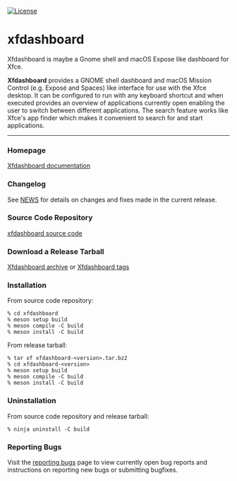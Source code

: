 [![License](https://img.shields.io/badge/License-GPL%20v2-blue.svg)](https://gitlab.xfce.org/apps/xfdashboard/-/blob/master/COPYING)

# xfdashboard

Xfdashboard is maybe a Gnome shell and macOS Expose like dashboard for Xfce.

**Xfdashboard** provides a GNOME shell dashboard and macOS Mission Control
(e.g. Exposé and Spaces) like interface for use with the Xfce desktop. It can
be configured to run with any keyboard shortcut and when executed provides an
overview of applications currently open enabling the user to switch between
different applications. The search feature works like Xfce's app finder which
makes it convenient to search for and start applications.

----

### Homepage

[Xfdashboard documentation](https://docs.xfce.org/apps/xfdashboard/start)

### Changelog

See [NEWS](https://gitlab.xfce.org/apps/xfdashboard/-/blob/master/NEWS) for details on changes and fixes made in the current release.

### Source Code Repository

[xfdashboard source code](https://gitlab.xfce.org/apps/xfdashboard)

### Download a Release Tarball

[Xfdashboard archive](https://archive.xfce.org/src/apps/xfdashboard)
    or
[Xfdashboard tags](https://gitlab.xfce.org/apps/xfdashboard/-/tags)

### Installation

From source code repository: 

    % cd xfdashboard
    % meson setup build
    % meson compile -C build
    % meson install -C build

From release tarball:

    % tar xf xfdashboard-<version>.tar.bz2
    % cd xfdashboard-<version>
    % meson setup build
    % meson compile -C build
    % meson install -C build

### Uninstallation

From source code repository and release tarball:

    % ninja uninstall -C build

### Reporting Bugs

Visit the [reporting bugs](https://docs.xfce.org/apps/xfdashboard/bugs) page to view currently open bug reports and instructions on reporting new bugs or submitting bugfixes.
